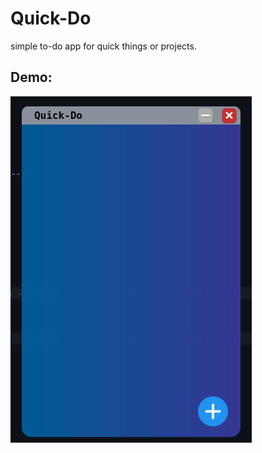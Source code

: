 # Quick-Do
simple to-do app for quick things or projects.

## Demo:

![screenshot_01](https://github.com/N3dal/Quick-Do/blob/main/assets/screenshot_01.png)
